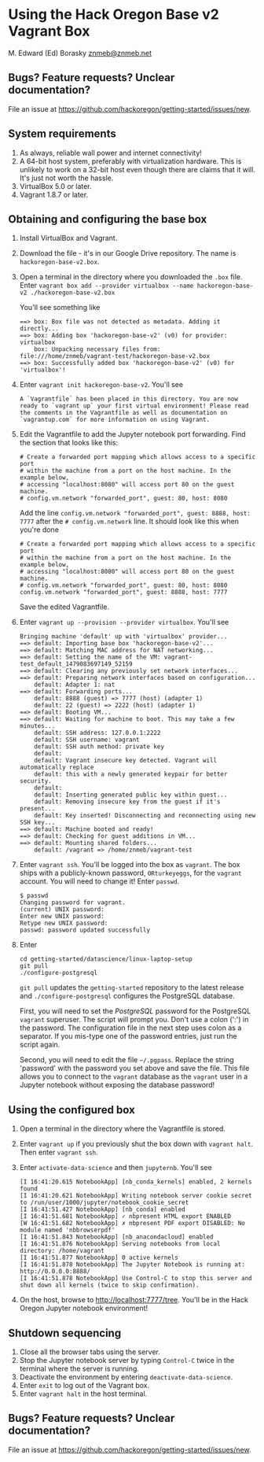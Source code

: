 Using the Hack Oregon Base v2 Vagrant Box
================
M. Edward (Ed) Borasky <znmeb@znmeb.net>

Bugs? Feature requests? Unclear documentation?
----------------------------------------------

File an issue at <https://github.com/hackoregon/getting-started/issues/new>.

System requirements
-------------------

1.  As always, reliable wall power and internet connectivity!
2.  A 64-bit host system, preferably with virtualization hardware. This is unlikely to work on a 32-bit host even though there are claims that it will. It's just not worth the hassle.
3.  VirtualBox 5.0 or later.
4.  Vagrant 1.8.7 or later.

Obtaining and configuring the base box
--------------------------------------

1.  Install VirtualBox and Vagrant.
2.  Download the file - it's in our Google Drive repository. The name is `hackoregon-base-v2.box`.
3.  Open a terminal in the directory where you downloaded the `.box` file. Enter `vagrant box add --provider virtualbox --name hackoregon-base-v2 ./hackoregon-base-v2.box`

    You'll see something like

        ==> box: Box file was not detected as metadata. Adding it directly...
        ==> box: Adding box 'hackoregon-base-v2' (v0) for provider: virtualbox
            box: Unpacking necessary files from: file:///home/znmeb/vagrant-test/hackoregon-base-v2.box
        ==> box: Successfully added box 'hackoregon-base-v2' (v0) for 'virtualbox'!

4.  Enter `vagrant init hackoregon-base-v2`. You'll see

        A `Vagrantfile` has been placed in this directory. You are now
        ready to `vagrant up` your first virtual environment! Please read
        the comments in the Vagrantfile as well as documentation on
        `vagrantup.com` for more information on using Vagrant.

5.  Edit the Vagrantfile to add the Jupyter notebook port forwarding. Find the section that looks like this:

        # Create a forwarded port mapping which allows access to a specific port
        # within the machine from a port on the host machine. In the example below,
        # accessing "localhost:8080" will access port 80 on the guest machine.
        # config.vm.network "forwarded_port", guest: 80, host: 8080

    Add the line `config.vm.network "forwarded_port", guest: 8888, host: 7777` after the `# config.vm.network` line. It should look like this when you're done

        # Create a forwarded port mapping which allows access to a specific port
        # within the machine from a port on the host machine. In the example below,
        # accessing "localhost:8080" will access port 80 on the guest machine.
        # config.vm.network "forwarded_port", guest: 80, host: 8080
        config.vm.network "forwarded_port", guest: 8888, host: 7777

    Save the edited Vagrantfile.

6.  Enter `vagrant up --provision --provider virtualbox`. You'll see

        Bringing machine 'default' up with 'virtualbox' provider...
        ==> default: Importing base box 'hackoregon-base-v2'...
        ==> default: Matching MAC address for NAT networking...
        ==> default: Setting the name of the VM: vagrant-test_default_1479083697149_52159
        ==> default: Clearing any previously set network interfaces...
        ==> default: Preparing network interfaces based on configuration...
            default: Adapter 1: nat
        ==> default: Forwarding ports...
            default: 8888 (guest) => 7777 (host) (adapter 1)
            default: 22 (guest) => 2222 (host) (adapter 1)
        ==> default: Booting VM...
        ==> default: Waiting for machine to boot. This may take a few minutes...
            default: SSH address: 127.0.0.1:2222
            default: SSH username: vagrant
            default: SSH auth method: private key
            default: 
            default: Vagrant insecure key detected. Vagrant will automatically replace
            default: this with a newly generated keypair for better security.
            default: 
            default: Inserting generated public key within guest...
            default: Removing insecure key from the guest if it's present...
            default: Key inserted! Disconnecting and reconnecting using new SSH key...
        ==> default: Machine booted and ready!
        ==> default: Checking for guest additions in VM...
        ==> default: Mounting shared folders...
            default: /vagrant => /home/znmeb/vagrant-test

7.  Enter `vagrant ssh`. You'll be logged into the box as `vagrant`. The box ships with a publicly-known password, `ORturkeyeggs`, for the `vagrant` account. You will need to change it! Enter `passwd`.

        $ passwd
        Changing password for vagrant.
        (current) UNIX password: 
        Enter new UNIX password: 
        Retype new UNIX password: 
        passwd: password updated successfully

8.  Enter

        cd getting-started/datascience/linux-laptop-setup
        git pull
        ./configure-postgresql

    `git pull` updates the `getting-started` repository to the latest release and `./configure-postgresql` configures the PostgreSQL database.

    First, you will need to set the *PostgreSQL* password for the PostgreSQL `vagrant` superuser. The script will prompt you. Don't use a colon (':') in the password. The configuration file in the next step uses colon as a separator. If you mis-type one of the password entries, just run the script again.

    Second, you will need to edit the file `~/.pgpass`. Replace the string 'password' with the password you set above and save the file. This file allows you to connect to the `vagrant` database as the `vagrant` user in a Jupyter notebook without exposing the database password!

Using the configured box
------------------------

1.  Open a terminal in the directory where the Vagrantfile is stored.
2.  Enter `vagrant up` if you previously shut the box down with `vagrant halt`. Then enter `vagrant ssh`.
3.  Enter `activate-data-science` and then `jupyternb`. You'll see

        [I 16:41:20.615 NotebookApp] [nb_conda_kernels] enabled, 2 kernels found
        [I 16:41:20.621 NotebookApp] Writing notebook server cookie secret to /run/user/1000/jupyter/notebook_cookie_secret
        [I 16:41:51.427 NotebookApp] [nb_conda] enabled
        [I 16:41:51.681 NotebookApp] ✓ nbpresent HTML export ENABLED
        [W 16:41:51.682 NotebookApp] ✗ nbpresent PDF export DISABLED: No module named 'nbbrowserpdf'
        [I 16:41:51.843 NotebookApp] [nb_anacondacloud] enabled
        [I 16:41:51.876 NotebookApp] Serving notebooks from local directory: /home/vagrant
        [I 16:41:51.877 NotebookApp] 0 active kernels 
        [I 16:41:51.878 NotebookApp] The Jupyter Notebook is running at: http://0.0.0.0:8888/
        [I 16:41:51.878 NotebookApp] Use Control-C to stop this server and shut down all kernels (twice to skip confirmation).

4.  On the host, browse to <http://localhost:7777/tree>. You'll be in the Hack Oregon Jupyter notebook environment!

Shutdown sequencing
-------------------

1.  Close all the browser tabs using the server.
2.  Stop the Jupyter notebook server by typing `Control-C` twice in the terminal where the server is running.
3.  Deactivate the environment by entering `deactivate-data-science`.
4.  Enter `exit` to log out of the Vagrant box.
5.  Enter `vagrant halt` in the host terminal.

Bugs? Feature requests? Unclear documentation?
----------------------------------------------

File an issue at <https://github.com/hackoregon/getting-started/issues/new>.
